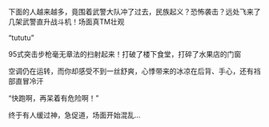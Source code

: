 下面的人越来越多，竟围着武警大队冲了过去，民族起义？恐怖袭击？远处飞来了几架武警直升战斗机！场面真TM壮观

“tututu”

95式突击步枪毫无章法的扫射起来！打破了楼下食堂，打碎了水果店的门窗

空调仍在运转，而你却感受不到一丝舒爽，心悸带来的冰凉在后背、手心，还有裆部直冒冷汗

“快跑啊，再呆着有危险啊！”

终于有人缓过神，急促道，场面开始混乱...

